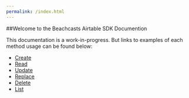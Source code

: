 ```yaml
---
permalink: /index.html
---
```


##Welcome to the Beachcasts Airtable SDK Documention

This documentation is a work-in-progress. But links to examples of each method usage can be found below:

* [Create](/create.html)
* [Read](/read.html)
* [Update](/update.html)
* [Replace](/replace.html)
* [Delete](/delete.html)
* [List](/list.html)

